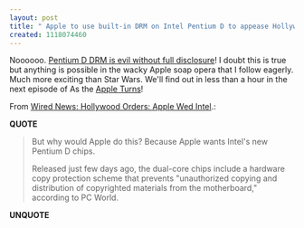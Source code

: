 ```yaml
---
layout: post
title: " Apple to use built-in DRM on Intel Pentium D to appease Hollywood"
created: 1118074460
---
```

<p>Noooooo. <a href="http://www.rolandtanglao.com/archives/2005/06/05/intel_remove_the_hardware_drm">Pentium D DRM is evil without full disclosure</a>! I doubt this is true but anything is possible in the wacky Apple soap opera that I follow eagerly. Much more exciting than Star Wars. We'll find out in less than a hour in the next episode of As the <a href="http://appleturns.com/">Apple Turns</a>!</p>
<p>From <a href="http://www.wired.com/news/mac/0,2125,67749,00.html">Wired News: Hollywood Orders: Apple Wed Intel</a>.:</p>
<p><b>QUOTE</b></p><blockquote><p>But why would Apple do this? Because Apple wants Intel's new Pentium D chips.</p>

<p>Released just few days ago, the dual-core chips include a hardware copy protection scheme that prevents "unauthorized copying and distribution of copyrighted materials from the motherboard," according to PC World.</p></blockquote><p><b>UNQUOTE</b></p>




